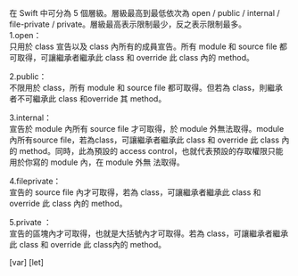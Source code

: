 在 Swift 中可分為 5 個層級。層級最高到最低依次為 open / public / internal / file-private / private。層級最高表示限制最少，反之表示限制最多。  
1.open：  
只用於 class 宣告以及 class 內所有的成員宣告。所有 module 和 source file 都可取得，可讓繼承者繼承此 class 和 override 此 class 內的 method。  

2.public：  
不限用於 class，所有 module 和 source file 都可取得。但若為 class，則繼承者不可繼承此 class 和override 其 method。  

3.internal：  
宣告於 module 內所有 source file 才可取得，於 module 外無法取得。module 內所有source file，若為class，可讓繼承者繼承此 class 和 override 此 class 內的 method。同時，此為預設的 access control，也就代表預設的存取權限只能用於你寫的 module 內，在 module 外無
法取得。  

4.fileprivate：  
宣告的 source file 內才可取得，若為 class，可讓繼承者繼承此 class 和 override 此 class 內的 method。  

5.private ：  
宣告的區塊內才可取得，也就是大括號內才可取得。若為 class，可讓繼承者繼承此 class 和 override 此 class內的 method。


[var]
[let]